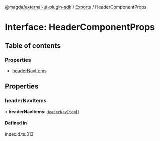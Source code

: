 [@magda/external-ui-plugin-sdk](../README.md) / [Exports](../modules.md) / HeaderComponentProps

# Interface: HeaderComponentProps

## Table of contents

### Properties

- [headerNavItems](HeaderComponentProps.md#headernavitems)

## Properties

### headerNavItems

• **headerNavItems**: [`HeaderNavItem`](HeaderNavItem.md)[]

#### Defined in

index.d.ts:313
